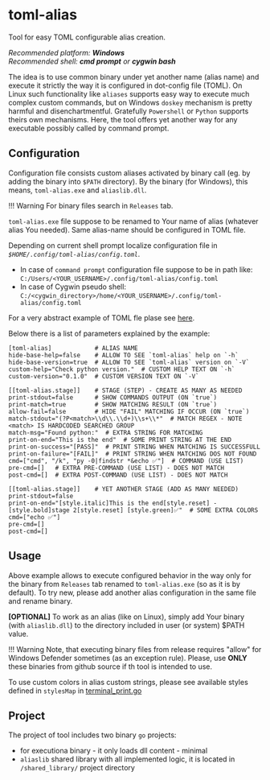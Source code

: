 # toml-alias
Tool for easy TOML configurable alias creation.

*Recommended platform: __Windows__*  
*Recommended shell: __cmd prompt__ or __cygwin bash__*

The idea is to use common binary under yet another name (alias name) and execute it strictly the way it is configured in dot-config file (TOML). On Linux such functionality like `aliases`
supports easy way to execute much complex custom commands,
but on Windows `doskey` mechanism is pretty harmful and disenchartmentful. Gratefully `Powershell` or `Python` supports
theirs own mechanisms. Here, the tool offers yet another way for
any executable possibly called by command prompt. 

## Configuration

Configuration file consists custom aliases activated by binary call (eg. by adding the binary into `$PATH` directory). By the binary (for Windows), this means, `toml-alias.exe` and `aliaslib.dll`.

!!! Warning
  For binary files search in `Releases` tab.

`toml-alias.exe` file suppose to be renamed to Your name of alias
(whatever alias You needed). Same alias-name should be configured in TOML file.

Depending on current shell prompt localize configuration file in *`$HOME/.config/toml-alias/config.toml`*.

- In case of `command prompt` configuration file suppose to be in
  path like: `C:/Users/<YOUR_USERNAME>/.config/toml-alias/config.toml`
- In case of Cygwin pseudo shell: `C:/<cygwin_directory>/home/<YOUR_USERNAME>/.config/toml-alias/config.toml`

For a very abstract example of TOML fle plase see [here](https://github.com/kkuba91/toml-alias/examples/config.toml).

Below there is a list of parameters explained by the example:

```
[toml-alias]            # ALIAS NAME
hide-base-help=false    # ALLOW TO SEE `toml-alias` help on `-h`
hide-base-version=true  # ALLOW TO SEE `toml-alias` version on `-V`
custom-help="Check python version."  # CUSTOM HELP TEXT ON `-h` 
custom-version="0.1.0"  # CUSTOM VERSION TEXT ON `-V` 

[[toml-alias.stage]]    # STAGE (STEP) - CREATE AS MANY AS NEEDED
print-stdout=false      # SHOW COMMANDS OUTPUT (ON `true`)
print-match=true        # SHOW MATCHING RESULT (ON `true`)
allow-fail=false        # HIDE "FAIL" MATCHING IF OCCUR (ON `true`)
match-stdout="(?P<match>\\d\\.\\d+)\\s+\\*"  # MATCH REGEX - NOTE <match> IS HARDCODED SEARCHED GROUP
match-msg="Found python:"  # EXTRA STRING FOR MATCHING
print-on-end="This is the end"  # SOME PRINT STRING AT THE END
print-on-success="[PASS]"  # PRINT STRING WHEN MATCHING IS SUCCESSFULL
print-on-failure="[FAIL]"  # PRINT STRING WHEN MATCHING DOS NOT FOUND
cmd=["cmd", "/k", "py -0|findstr *&echo ✅"]  # COMMAND (USE LIST)
pre-cmd=[]   # EXTRA PRE-COMMAND (USE LIST) - DOES NOT MATCH
post-cmd=[]  # EXTRA POST-COMMAND (USE LIST) - DOES NOT MATCH

[[toml-alias.stage]]    # YET ANOTHER STAGE (ADD AS MANY NEEDED)
print-stdout=false
print-on-end="[style.italic]This is the end[style.reset] - [style.bold]stage 2[style.reset] [style.green]✅"  # SOME EXTRA COLORS
cmd=["echo ✅"]
pre-cmd=[]
post-cmd=[]
```

## Usage

Above example allows to execute configured behavior in the way only for the binary from `Releases` tab renamed to `toml-alias.exe` (so as it is by default). To try new, please add another alias configuration in the same file and rename binary.

__[OPTIONAL]__ To work as an alias (like on Linux), simply add Your binary (with `aliaslib.dll`) to the directory included in user (or system) $PATH value.

!!! Warning
    Note, that executing binary files from release requires "allow" for Windows Defender sometimes (as an exception rule). Please, use __ONLY__ these binaries from github source if th tool is intended to use.

To use custom colors in alias custom strings, please see available styles defined in `stylesMap` in [terminal_print.go](https://github.com/kkuba91/toml-alias/shared_library/terminal_print.go)

## Project

The project of tool includes two binary `go` projects:

 - for executiona binary - it only loads dll content - minimal
 - `aliaslib` shared library with all implemented logic, it is
   located in `/shared_library/` project directory 
